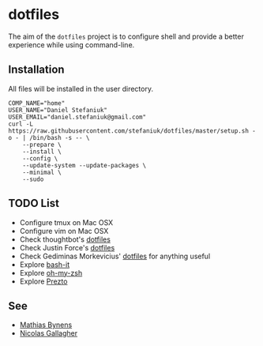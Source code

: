 dotfiles
========

The aim of the `dotfiles` project is to configure shell and provide a better experience while using command-line.

Installation
------------

All files will be installed in the user directory.

    COMP_NAME="home"
    USER_NAME="Daniel Stefaniuk"
    USER_EMAIL="daniel.stefaniuk@gmail.com"
    curl -L https://raw.githubusercontent.com/stefaniuk/dotfiles/master/setup.sh -o - | /bin/bash -s -- \
        --prepare \
        --install \
        --config \
        --update-system --update-packages \
        --minimal \
        --sudo

TODO List
---------

 * Configure tmux on Mac OSX
 * Configure vim on Mac OSX
 * Check thoughtbot's [dotfiles](https://github.com/thoughtbot/dotfiles)
 * Check Justin Force's [dotfiles](https://github.com/justinforce/dotfiles)
 * Check Gediminas Morkevicius' [dotfiles](https://github.com/l3pp4rd/dotfiles) for anything useful
 * Explore [bash-it](https://github.com/revans/bash-it)
 * Explore [oh-my-zsh](https://github.com/robbyrussell/oh-my-zsh)
 * Explore [Prezto](https://github.com/sorin-ionescu/prezto)

See
---

 * [Mathias Bynens](https://github.com/mathiasbynens/dotfiles)
 * [Nicolas Gallagher](https://github.com/necolas/dotfiles)

